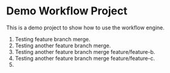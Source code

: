 ﻿# Demo Workflow Project 

This is a demo project to show how to use the workflow engine. 

1. Testing feature branch merge.
2. Testing another feature branch merge.
3. Testing another feature branch merge feature/feature-b.
4. Testing another feature branch merge feature/feature-c.
5. 